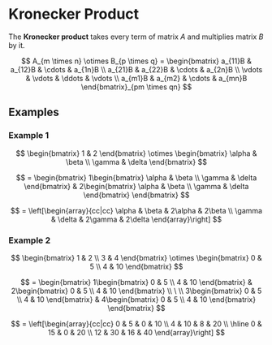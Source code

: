 # Kronecker Product

The **Kronecker product** takes every term of matrix $A$ and multiplies matrix $B$ by it.

$$
A_{m \times n} \otimes B_{p \times q} = \begin{bmatrix}
a_{11}B & a_{12}B & \cdots & a_{1n}B
\\
a_{21}B & a_{22}B & \cdots & a_{2n}B
\\
\vdots & \vdots & \ddots & \vdots
\\
a_{m1}B & a_{m2} & \cdots & a_{mn}B
\end{bmatrix}_{pm \times qn}
$$

## Examples

### Example 1

$$
\begin{bmatrix}
1 & 2
\end{bmatrix} \otimes \begin{bmatrix}
\alpha & \beta
\\
\gamma & \delta
\end{bmatrix}
$$

$$
= \begin{bmatrix}
1\begin{bmatrix}
\alpha & \beta
\\
\gamma & \delta
\end{bmatrix} & 2\begin{bmatrix}
\alpha & \beta
\\
\gamma & \delta
\end{bmatrix}
\end{bmatrix}
$$

$$
= \left[\begin{array}{cc|cc}
\alpha & \beta & 2\alpha & 2\beta
\\
\gamma & \delta & 2\gamma & 2\delta
\end{array}\right]
$$

### Example 2

$$
\begin{bmatrix}
1 & 2
\\
3 & 4
\end{bmatrix} \otimes \begin{bmatrix}
0 & 5
\\
4 & 10
\end{bmatrix}
$$

$$
= \begin{bmatrix}
1\begin{bmatrix}
0 & 5
\\
4 & 10
\end{bmatrix} & 2\begin{bmatrix}
0 & 5
\\
4 & 10
\end{bmatrix}
\\
\ 
\\
3\begin{bmatrix}
0 & 5
\\
4 & 10
\end{bmatrix} & 4\begin{bmatrix}
0 & 5
\\
4 & 10
\end{bmatrix}
\end{bmatrix}
$$

$$
= \left[\begin{array}{cc|cc}
0 & 5 & 0 & 10
\\
4 & 10 & 8 & 20
\\
\hline
0 & 15 & 0 & 20
\\
12 & 30 & 16 & 40
\end{array}\right]
$$

